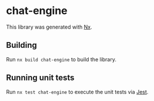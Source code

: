# chat-engine

This library was generated with [Nx](https://nx.dev).

## Building

Run `nx build chat-engine` to build the library.

## Running unit tests

Run `nx test chat-engine` to execute the unit tests via [Jest](https://jestjs.io).
